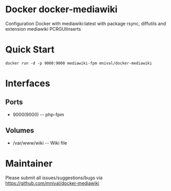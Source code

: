 Docker docker-mediawiki
============

Configuration Docker with mediawiki:latest with package rsync, diffutils and extension mediawiki PCRGUIInserts

Quick Start
===========
    docker run -d -p 9000:9000 mediawiki-fpm mnival/docker-mediawiki

Interfaces
===========

Ports
-------

* 9000(9000) -- php-fpm

Volumes
-------

* /var/www/wiki -- Wiki file

Maintainer
==========

Please submit all issues/suggestions/bugs via
https://github.com/mnival/docker-mediawiki
